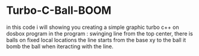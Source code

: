 # Turbo-C-Ball-BOOM
in this code i will showing you creating a simple graphic turbo c++ on dosbox program
in the program :
swinging line from the top center, 
there is balls on fixed local locations 
the line starts from the base xy to the ball
it bomb the ball when iteracting with the line.
